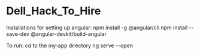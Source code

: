 # Dell_Hack_To_Hire

Installations for setting up angular:
npm install -g @angular/cli
npm install --save-dev @angular-devkit/build-angular

To run:
cd to the my-app directory
ng serve --open
